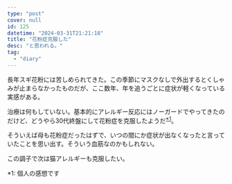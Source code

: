 ```yaml
---
type: "post"
cover: null
id: 125
datetime: "2024-03-31T21:21:18"
title: "花粉症克服した"
desc: "と思われる。"
tag:
  - "diary"
---
```


長年スギ花粉には苦しめられてきた。この季節にマスクなしで外出するとくしゃみが止まらなかったものだが、ここ数年、年を追うごとに症状が軽くなっている実感がある。

治療は何もしていない。基本的にアレルギー反応にはノーガードでやってきたのだけど、どうやら30代終盤にして花粉症を克服したようだ<sup><a href="#note">\*1</a></sup>。

そういえば母も花粉症だったはずで、いつの間にか症状が出なくなったと言っていたことを思い出す。そういう血筋なのかもしれない。

この調子で次は猫アレルギーも克服したい。

<span id="note">\*1: 個人の感想です</span>
